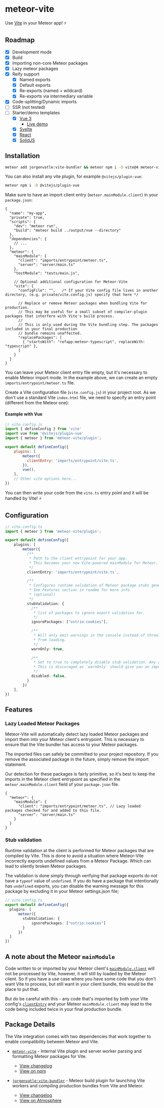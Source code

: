# meteor-vite

Use [Vite](https://vitejs.dev) in your Meteor app! ⚡️

## Roadmap

- [x] Development mode
- [x] Build
- [x] Importing non-core Meteor packages
- [x] Lazy meteor packages
- [x] Reify support
    - [x] Named exports
    - [x] Default exports
    - [x] Re-exports (named + wildcard)
    - [x] Re-exports via intermediary variable
- [x] Code-splitting/Dynamic imports
- [ ] SSR (not tested)
- [ ] Starter/demo templates
    - [x] [Vue 3](/examples/vue)
        - [Live demo](https://vite-and-vue3.meteorapp.com/)
    - [x] [Svelte](/examples/svelte)
    - [x] [React](/examples/react)
    - [x] [SolidJS](/examples/solid)

## Installation

```sh
meteor add jorgenvatle:vite-bundler && meteor npm i -D vite@4 meteor-vite
```

You can also install any vite plugin, for example `@vitejs/plugin-vue`:

```sh
meteor npm i -D @vitejs/plugin-vue
```

Make sure to have an import client entry (`meteor.mainModule.client`) in your `package.json`:

```json5
{
  "name": "my-app",
  "private": true,
  "scripts": {
    "dev": "meteor run",
    "build": "meteor build ../output/vue --directory"
  },
  "dependencies": {
    // ...
  },
  "meteor": {
    "mainModule": {
      "client": "imports/entrypoint/meteor.ts",
      "server": "server/main.ts"
    },
    "testModule": "tests/main.js",
    
    // Optional additional configuration for Meteor-Vite
    "vite": {
      "configFile": "",   /* If your Vite config file lives in another directory, (e.g. private/vite.config.js) specify that here */
      
      // Replace or remove Meteor packages when bundling Vite for production.
      // This may be useful for a small subset of compiler-plugin packages that interfere with Vite's build process.
      //
      // This is only used during the Vite bundling step. The packages included in your final production 
      // bundle remains unaffected.
      "replacePackages": [
        { "startsWith": "refapp:meteor-typescript", replaceWith: "typescript" },
      ]
    }
  }
}
```

You can leave your Meteor client entry file empty, but it's necessary to enable Meteor import mode. In the example
above, we can create an empty `imports/entrypoint/meteor.ts` file.

Create a Vite configuration file (`vite.config.js`) in your project root.
As we don't use a standard Vite `index.html` file, we need to specify an entry point (different from the Meteor one):

#### Example with Vue
```js
// vite.config.js
import { defineConfig } from 'vite'
import vue from '@vitejs/plugin-vue'
import { meteor } from 'meteor-vite/plugin';

export default defineConfig({
    plugins: [
        meteor({
          clientEntry: 'imports/entrypoint/vite.ts',
        }),
        vue(),
    ],
    // Other vite options here...
})
```

You can then write your code from the `vite.ts` entry point and it will be handled by Vite! ⚡️

## Configuration
```ts
// vite.config.ts
import { meteor } from 'meteor-vite/plugin';

export default defineConfig({
    plugins: [
        meteor({
          /**
           * Path to the client entrypoint for your app.
           * This becomes your new Vite-powered mainModule for Meteor.
           */
          clientEntry: 'imports/entrypoint/vite.ts',

          /**
           * Configures runtime validation of Meteor package stubs generated by Vite. 
           * See Features section in readme for more info
           * (optional)
           */
          stubValidation: {
            /**
             * list of packages to ignore export validation for.
             */
            ignorePackages: ["ostrio:cookies"],

            /**
             * Will only emit warnings in the console instead of throwing an exception that may prevent the client app
             * from loading.
             */
            warnOnly: true,

            /**
             * Set to true to completely disable stub validation. Any of the above options will be ignored.
             * This is discuraged as `warnOnly` should give you an important heads up if something might be wrong with Meteor-Vite
             */
            disabled: false,
          }
        })
    ],
})
```

## Features

### Lazy Loaded Meteor Packages
Meteor-Vite will automatically detect lazy loaded Meteor packages and import them into your Meteor client's entrypoint.
This is necessary to ensure that the Vite bundler has access to your Meteor packages.

The imported files can safely be committed to your project repository. If you remove the associated package in the
future, simply remove the import statement.

Our detection for these packages is fairly primitive, so it's best to keep the imports in the Meteor client
entrypoint as specified in the `meteor.mainModule.client` field of your `package.json` file.
```json5
{
  "meteor": {
    "mainModule": {
      "client": "imports/entrypoint/meteor.ts", // Lazy loaded packages checked for and added to this file.
      "server": "server/main.ts"
    }
  }
}
```

### Stub validation
Runtime validation at the client is performed for Meteor packages that are compiled by Vite. This is done to avoid a
situation where Meteor-Vite incorrectly exports undefined values from a Meteor Package. Which can lead to silently
broken Meteor packages.

The validation is done simply through verifying that package exports do not have a `typeof` value of `undefined`.
If you do have a package that intentionally has `undefined` exports, you can disable the warning message for this
package by excluding it in your Meteor settings.json file;
```ts
// vite.config.ts
export default defineConfig({
  plugins: [
      meteor({
        stubValidation: {
            ignorePackages: ["ostrio:cookies"]
        }
      })
  ]
})
```

## A note about the Meteor `mainModule`
Code written to or imported by your Meteor client's [`mainModule.client`](https://docs.meteor.com/packages/modules.html#Modular-application-structure) 
will not be processed by Vite, however, it will still by loaded by the Meteor client. So if you have a use case where 
you have some code that you don't want Vite to process, but still want in your client bundle, this would be the place 
to put that.

But do be careful with this - any code that's imported by both your Vite config's [`clientEntry`](#example-with-vue)
and your Meteor `mainModule.client` may lead to the code being included twice in your final production bundle.

## Package Details
The Vite integration comes with two dependencies that work together to enable compatibility between Meteor and Vite.

- [`meteor-vite`](/npm-packages/meteor-vite/) - Internal Vite plugin and server worker parsing and formatting Meteor packages for Vite.
    - [View changelog](/npm-packages/meteor-vite/CHANGELOG.md)
    - [View on npm](https://www.npmjs.com/package/meteor-vite)

- [`jorgenvatle:vite-bundler`](/packages/vite-bundler/) - Meteor build plugin for launching Vite workers and compiling production bundles from Vite and Meteor.
    - [View changelog](/packages/vite-bundler/CHANGELOG.md)
    - [View on Atmosphere](https://atmospherejs.com/jorgenvatle/vite-bundler)
